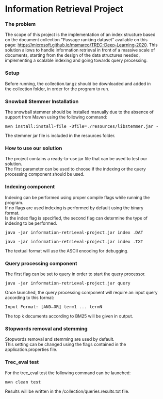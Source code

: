 # Information Retrieval Project

### The problem
The scope of this project is the implementation of an index structure based on the document collection "Passage ranking dataset" available on this page: https://microsoft.github.io/msmarco/TREC-Deep-Learning-2020.
This solution allows to handle information retrieval in front of a massive scale of documents, starting
from the design of the data structures needed, implementing a scalable indexing and going towards
query processing.

### Setup
Before running, the collection.tar.gz should be downloaded and added in the collection folder, in order for the program to run.

### Snowball Stemmer Installation 
The snowball stemmer should be installed manually due to the absence of support from Maven using the following command:
<br />
<pre>
mvn install:install-file -Dfile=./resources/libstemmer.jar -Dpackaging=jar -DgroupId=org.tartarus -DartifactId=snowball -Dversion=1.0
</pre> 
The stemmer jar file is included in the resources folder.
<br/>

### How to use our solution
The project contains a ready-to-use jar file that can be used to test our solution.
<br/>
The first parameter can be used to choose if the indexing or the query processing component should be used.


### Indexing component
Indexing can be performed using proper compile flags while running the program.<br/>
If no flags are used indexing is performed by default using the binary format.<br />
Is the index flag is specified, the second flag can determine the type of indexing to be performed.
<pre>
java -jar information-retrieval-project.jar index .DAT
</pre> 
<pre>
java -jar information-retrieval-project.jar index .TXT
</pre> 
The textual format will use the ASCII encoding for debugging.

### Query processing component
The first flag can be set to query in order to start the query processor.
<pre>
java -jar information-retrieval-project.jar query
</pre>
Once launched, the query processing component will require an input query according to this format:
<pre>
Input Format: [AND—OR] term1 ... termN
</pre> 
The top k documents according to BM25 will be given in output.

### Stopwords removal and stemming
Stopwords removal and stemming are used by default.<br />
This setting can be changed using the flags contained in the application.properties file.

### Trec_eval test
For the trec_eval test the following command can be launched:
<pre>
mvn clean test
</pre> 
Results will be written in the /collection/queries.results.txt file.


